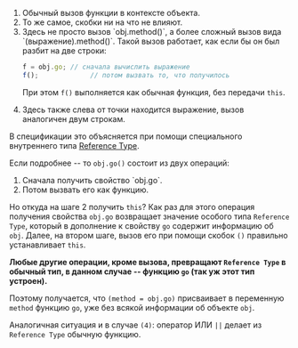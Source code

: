 <ol>
<li>Обычный вызов функции в контексте объекта.</li>
<li>То же самое, скобки ни на что не влияют.</li>
<li>Здесь не просто вызов `obj.method()`, а более сложный вызов вида `(выражение).method()`. Такой вызов работает, как если бы он был разбит на две строки:

```js
f = obj.go; // сначала вычислить выражение
f();             // потом вызвать то, что получилось
```

При этом `f()` выполняется как обычная функция, без передачи `this`. 
</li>
<li>Здесь также слева от точки находится выражение, вызов аналогичен двум строкам.</li>
</ol>

В спецификации это объясняется при помощи специального внутреннего типа [Reference Type](http://es5.github.com/x8.html#x8.7).

Если подробнее -- то `obj.go()` состоит из двух операций:
<ol>
<li>Сначала получить свойство `obj.go`.</li>
<li>Потом вызвать его как функцию.</li>
</ol>

Но откуда на шаге 2 получить `this`? Как раз для этого операция получения свойства `obj.go` возвращает значение особого типа `Reference Type`, который в дополнение к свойству `go` содержит информацию об `obj`. Далее, на втором шаге, вызов его при помощи скобок `()` правильно устанавливает `this`.

**Любые другие операции, кроме вызова, превращают `Reference Type` в обычный тип, в данном случае -- функцию `go` (так уж этот тип устроен).** 

Поэтому получается, что `(method = obj.go)` присваивает в переменную `method` функцию `go`, уже без всякой информации об объекте `obj`.

Аналогичная ситуация и в случае `(4)`: оператор ИЛИ `||` делает из `Reference Type` обычную функцию.


